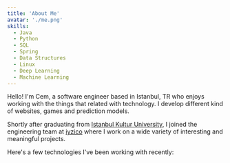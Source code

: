 ```yaml
---
title: 'About Me'
avatar: './me.png'
skills:
  - Java
  - Python
  - SQL
  - Spring
  - Data Structures
  - Linux
  - Deep Learning
  - Machine Learning
---
```


Hello! I'm Cem, a software engineer based in Istanbul, TR who enjoys working with the things that related with technology. I develop different kind of websites, games and prediction models.

Shortly after graduating from [Istanbul Kultur University](https://www.iku.edu.tr), I joined the engineering team at [iyzico](https://www.iyzico.com/) where I work on a wide variety of interesting and meaningful projects.

Here's a few technologies I've been working with recently:
